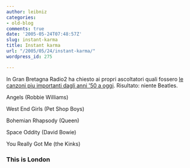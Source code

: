 ```yaml
---
author: leibniz
categories:
- old-blog
comments: true
date: '2005-05-24T07:48:57Z'
slug: instant-karma
title: Instant karma
url: "/2005/05/24/instant-karma/"
wordpress_id: 275

---
```

In Gran Bretagna Radio2 ha chiesto ai propri ascoltatori quali fossero
[le canzoni piu importanti dagli anni '50 a oggi](http://www.thisislondon.com/insiders/guides/articles/18818505?source=PA). Risultato: niente
Beatles.  


>   
  
Angels (Robbie Williams)  

West End Girls (Pet Shop
Boys)  

Bohemian Rhapsody (Queen)  

Space Oddity (David Bowie)  

You
Really Got Me (the Kinks)




### This is London  
  
  

